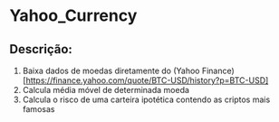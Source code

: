 # Yahoo_Currency

## Descrição:

1. Baixa dados de moedas diretamente do (Yahoo Finance)[https://finance.yahoo.com/quote/BTC-USD/history?p=BTC-USD]
2. Calcula média móvel de determinada moeda
3. Calcula o risco de uma carteira ipotética contendo as criptos mais famosas